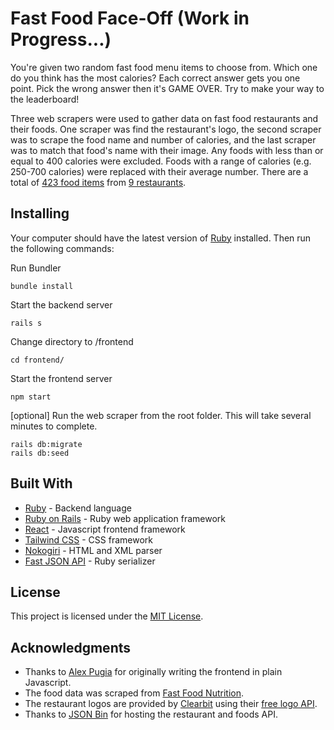 # Fast Food Face-Off (Work in Progress...)

You're given two random fast food menu items to choose from. Which one do you think has the most calories? Each correct answer gets you one point. Pick the wrong answer then it's GAME OVER. Try to make your way to the leaderboard!

Three web scrapers were used to gather data on fast food restaurants and their foods. One scraper was find the restaurant's logo, the second scraper was to scrape the food name and number of calories, and the last scraper was to match that food's name with their image. Any foods with less than or equal to 400 calories were excluded. Foods with a range of calories (e.g. 250-700 calories) were replaced with their average number. There are a total of [423 food items](https://api.jsonbin.io/b/5e0bbf5f02ce5777b8b583b6) from [9 restaurants](https://api.jsonbin.io/b/5e0bbfcf02ce5777b8b583e6).

## Installing

Your computer should have the latest version of [Ruby](https://www.ruby-lang.org/en/documentation/installation/) installed. Then run the following commands:

Run Bundler
```
bundle install
```

Start the backend server

```
rails s
```

Change directory to /frontend

```
cd frontend/
```

Start the frontend server

```
npm start
```

[optional] Run the web scraper from the root folder. This will take several minutes to complete. 
```
rails db:migrate
rails db:seed
```

## Built With

* [Ruby](http://www.yahoo.com) - Backend language
* [Ruby on Rails](https://rubyonrails.org/) - Ruby web application framework
* [React](https://reactjs.org/) - Javascript frontend framework
* [Tailwind CSS](https://www.tailwindcss.com) - CSS framework
* [Nokogiri](https://github.com/sparklemotion/nokogiri) - HTML and XML parser
* [Fast JSON API](https://github.com/Netflix/fast_jsonapi) - Ruby serializer

## License

This project is licensed under the [MIT License](LICENSE).

## Acknowledgments

* Thanks to [Alex Pugia](https://github.com/jasminnancy) for originally writing the frontend in plain Javascript.
* The food data was scraped from [Fast Food Nutrition](https://fastfoodnutrition.org).
* The restaurant logos are provided by [Clearbit](http://clearbit.com) using their [free logo API](https://clearbit.com/logo). 
* Thanks to [JSON Bin](http://https://jsonbin.io/) for hosting the restaurant and foods API.
